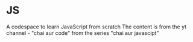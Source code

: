 # JS
A codespace to learn JavaScript from scratch
The content is from the yt channel - "chai aur code" from the series "chai aur javascipt"
